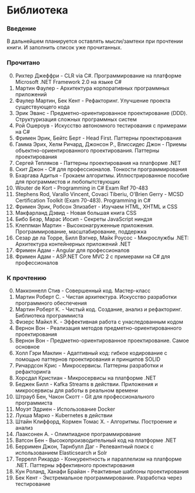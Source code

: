 # Библиотека
### Введение
В дальнейшем планируется оставлять мысли/замтеки при прочтении книги. И заполнить список уже прочитанных. 

### Прочитано
0. Рихтер Джеффри - CLR via C#. Программирование на платформе Microsoft .NET Framework 2.0 на языке C#
0. Мартин Фаулер - Архитектура корпоративных программных приложений
0. Фаулер Мартин, Бек Кент - Рефакторинг. Улучшение проекта существующего кода
0. Эрик Эванс - Предметно-ориентированное проектирование (DDD). Структуризация сложных программных систем
0. Рой Ошероув - Искусство автономного тестирования с примерами на С#
0. Фримен Эрик, Бейтс Берт - Head First. Паттерны проектирования 
0.  Гамма Эрих, Хелм Ричард, Джонсон Р., Влиссидес Джон - Приемы объектно-ориентированного проектирования. Паттерны проектирования
0. Сергей Тепляков - Паттерны проектирования на платформе .NET
0. Скит Джон - C# для профессионалов. Тонкости программирования
0. Бхаргава Адитья - Грокаем алгоритмы. Иллюстрированное пособие для программистов и любопытствующих
0. Wouter de Kort - Programming in C# Exam Ref 70-483
0. Stephens Rod, Varallo Vincent, Covaci Tiberiu, O'Brien Gerry - MCSD Certification Toolkit (Exam 70-483). Programming in C#
0. Фримен Эрик, Робсон Элизабет - Изучаем HTML, XHTML и CSS
0. Макфарланд Дэвид - Новая большая книга CSS
0. Бибо Беэр, Марас Иосип - Секреты JavaScript ниндзя
0. Клеппман Мартин - Высоконагруженные приложения. Программирование, масштабирование, поддержка 
0. Сезар де ла Торре, Билл Вэгнер, Майк Роусос - Микрослужбы .NET: Архитектура контейнерных приложений .NET
0. Фримен Адам - Angular для профессионалов
0. Фримен Адам - ASP.NET Core MVC 2 с примерами на C# для профессионалов


### К прочтению
0. Макконнелл Стив - Совершенный код. Мастер-класс
0. Мартин Роберт С. - Чистая архитектура. Искусство разработки программного обеспечения
0. Мартин Роберт К. - Чистый код. Создание, анализ и рефакторинг. Библиотека программиста
0. Физерс Майкл К. - Эффективная работа с унаследованным кодом
0. Вернон Вон - Реализация методов предметно-ориентированного проектирования
0. Вернон Вон - Предметно-ориентированное проектирование. Самое основное
0. Холл Гэри Маклин - Адаптивный код: гибкое кодирование с помощью паттернов проектирования и принципов SOLID
0. Ричардсон Крис - Микросервисы. Паттерны разработки и рефакторинга
0. Хорсдал Кристиан - Микросервисы на платформе .NET
0. Беджек Билл - Kafka Streams в действии. Приложения и микросервисы для работы в реальном времени
0. Штрауб Бен, Чакон Скотт - Git для профессионального программиста
0. Моуэт Эдриен - Использование Docker
0. Лукша Марко - Kubernetes в действии
0. Штайн Клиффорд, Кормен Томас Х. - Алгоритмы. Построение и анализ
0. Лааксонен А. - Олимпиадное программирование
0. Ватсон Бен - Высокопроизводительный код на платформе .NET
0. Берримен Джон, Тарнбулл Даг - Релевантный поиск с использованием Elasticsearch и Solr
0. Террелл Рикардо -  Конкурентность и параллелизм на платформе .NET. Паттерны эффективного проектирования
0. Кун Роланд, Ханафи Брайан - Реактивные шаблоны проектирования
0. Бек Кент - Экстремальное программирование. Разработка через тестирование
